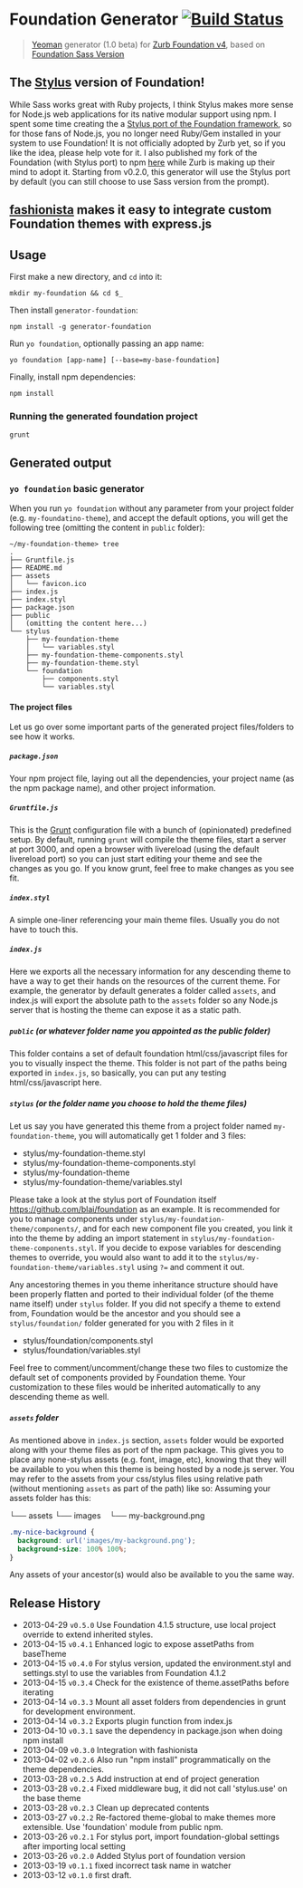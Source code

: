 # Foundation Generator [![Build Status](https://secure.travis-ci.org/blai/generator-foundation.png?branch=master)](http://travis-ci.org/blai/generator-foundation)

> [Yeoman](http://yeoman.io/) generator (1.0 beta) for [Zurb Foundation v4](http://foundation.zurb.com/), based on [Foundation Sass Version](http://foundation.zurb.com/docs/sass.html)

## The [Stylus](https://github.com/learnboost/stylus) version of Foundation!
While Sass works great with Ruby projects, I think Stylus makes more sense for Node.js web applications for its native modular support using npm. I spent some time creating the a [Stylus port of the Foundation framework](https://github.com/zurb/foundation/pull/2041), so for those fans of Node.js, you no longer need Ruby/Gem installed in your system to use Foundation! It is not officially adopted by Zurb yet, so if you like the idea, please help vote for it. I also published my fork of the Foundation (with Stylus port) to npm [here](https://npmjs.org/package/foundation) while Zurb is making up their mind to adopt it. Starting from v0.2.0, this generator will use the Stylus port by default (you can still choose to use Sass version from the prompt).

## [fashionista](https://github.com/blai/fashionista) makes it easy to integrate custom Foundation themes with express.js


## Usage
First make a new directory, and `cd` into it:
```
mkdir my-foundation && cd $_
```

Then install `generator-foundation`:
```
npm install -g generator-foundation
```

Run `yo foundation`, optionally passing an app name:
```
yo foundation [app-name] [--base=my-base-foundation]
```

Finally, install npm dependencies:
```
npm install
```


### Running the generated foundation project

```
grunt
```

## Generated output

### `yo foundation` basic generator
When you run `yo foundation` without any parameter from your project folder (e.g. `my-foundatino-theme`), and accept the default options, you will get the following tree (omitting the content in `public` folder):
```
~/my-foundation-theme> tree
.
├── Gruntfile.js
├── README.md
├── assets
│   └── favicon.ico
├── index.js
├── index.styl
├── package.json
├── public
│   (omitting the content here...)
└── stylus
    ├── my-foundation-theme
    │   └── variables.styl
    ├── my-foundation-theme-components.styl
    ├── my-foundation-theme.styl
    └── foundation
        ├── components.styl
        └── variables.styl

```

#### The project files
Let us go over some important parts of the generated project files/folders to see how it works.

##### `package.json`
Your npm project file, laying out all the dependencies, your project name (as the npm package name), and other project information.

##### `Gruntfile.js`
This is the [Grunt](http://gruntjs.com/) configuration file with a bunch of (opinionated) predefined setup. By default, running `grunt` will compile the theme files, start a server at port 3000, and open a browser with livereload (using the default livereload port) so you can just start editing your theme and see the changes as you go. If you know grunt, feel free to make changes as you see fit.

##### `index.styl`
A simple one-liner referencing your main theme files. Usually you do not have to touch this.

##### `index.js`
Here we exports all the necessary information for any descending theme to have a way to get their hands on the resources of the current theme. For example, the generator by default generates a folder called `assets`, and index.js will export the absolute path to the `assets` folder so any Node.js server that is hosting the theme can expose it as a static path.

##### `public` (or whatever folder name you appointed as the public folder)
This folder contains a set of default foundation html/css/javascript files for you to visually inspect the theme. This folder is not part of the paths being exported in `index.js`, so basically, you can put any testing html/css/javascript here.

##### `stylus` (or the folder name you choose to hold the theme files)
Let us say you have generated this theme from a project folder named `my-foundation-theme`, you will automatically get 1 folder and 3 files:
 
 * stylus/my-foundation-theme.styl
 * stylus/my-foundation-theme-components.styl
 * stylus/my-foundation-theme
 * stylus/my-foundation-theme/variables.styl

Please take a look at the stylus port of Foundation itself https://github.com/blai/foundation as an example. It is recommended for you to manage components under `stylus/my-foundation-theme/components/`, and for each new component file you created, you link it into the theme by adding an import statement in `stylus/my-foundation-theme-components.styl`. If you decide to expose variables for descending themes to override, you would also want to add it to the `stylus/my-foundation-theme/variables.styl` using `?=` and comment it out.

Any ancestoring themes in you theme inheritance structure should have been properly flatten and ported to their individual folder (of the theme name itself) under `stylus` folder. If you did not specify a theme to extend from, Foundation would be the ancestor and you should see a `stylus/foundation/` folder generated for you with 2 files in it
 
 * stylus/foundation/components.styl
 * stylus/foundation/variables.styl

Feel free to comment/uncomment/change these two files to customize the default set of components provided by Foundation theme. Your customization to these files would be inherited automatically to any descending theme as well.

##### `assets` folder
As mentioned above in `index.js` section, `assets` folder would be exported along with your theme files as port of the npm package. This gives you to place any none-stylus assets (e.g. font, image, etc), knowing that they will be available to you when this theme is being hosted by a node.js server. You may refer to the assets from your css/stylus files using relative path (without mentioning `assets` as part of the path) like so:
Assuming your assets folder has this:

└── assets
    └── images
        └── my-background.png

```css
.my-nice-background {
  background: url('images/my-background.png');
  background-size: 100% 100%;
}
```
Any assets of your ancestor(s) would also be available to you the same way.


## Release History
 * 2013-04-29 `v0.5.0` Use Foundation 4.1.5 structure, use local project override to extend inherited styles.
 * 2013-04-15 `v0.4.1` Enhanced logic to expose assetPaths from baseTheme
 * 2013-04-15 `v0.4.0` For stylus version, updated the environment.styl and settings.styl to use the variables from Foundation 4.1.2
 * 2013-04-15 `v0.3.4` Check for the existence of theme.assetPaths before iterating
 * 2013-04-14 `v0.3.3` Mount all asset folders from dependencies in grunt for development environment.
 * 2013-04-14 `v0.3.2` Exports plugin function from index.js
 * 2013-04-10 `v0.3.1` save the dependency in package.json when doing npm install
 * 2013-04-09 `v0.3.0` Integration with fashionista
 * 2013-04-02 `v0.2.6` Also run "npm install" programmatically on the theme dependencies.
 * 2013-03-28 `v0.2.5` Add instruction at end of project generation
 * 2013-03-28 `v0.2.4` Fixed middleware bug, it did not call 'stylus.use' on the base theme
 * 2013-03-28 `v0.2.3` Clean up deprecated contents
 * 2013-03-27 `v0.2.2` Re-factored theme-global to make themes more extensible. Use 'foundation' module from public npm.
 * 2013-03-26 `v0.2.1` For stylus port, import foundation-global settings after importing local setting
 * 2013-03-26 `v0.2.0` Added Stylus port of foundation version
 * 2013-03-19 `v0.1.1` fixed incorrect task name in watcher
 * 2013-03-12 `v0.1.0` first draft.
